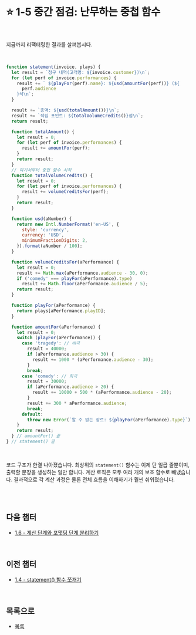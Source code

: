 # :star: 1-5 중간 점검: 난무하는 중첩 함수

<br>

지금까지 리팩터링한 결과를 살펴봅시다.

<br>

```js
function statement(invoice, plays) {
  let result = `청구 내역(고객명: ${invoice.customer})\n`;
  for (let perf of invoice.performances) {
    result += ` ${playFor(perf).name}: ${usd(amountFor(perf))} (${
      perf.audience
    }석\n`;
  }

  result += `총액: ${usd(totalAmount())}\n`;
  result += `적립 포인트: ${totalVolumeCredits()}점\n`;
  return result;

  function totalAmount() {
    let result = 0;
    for (let perf of invoice.performances) {
      result += amountFor(perf);
    }
    return result;
  }
  // 여기서부터 중첩 함수 시작
  function totalVolumeCredits() {
    let result = 0;
    for (let perf of invoice.performances) {
      result += volumeCreditsFor(perf);
    }
    return result;
  }

  function usd(aNumber) {
    return new Intl.NumberFormat('en-US', {
      style: 'currency',
      currency: 'USD',
      minimumFractionDigits: 2,
    }).format(aNumber / 100);
  }

  function volumeCreditsFor(aPerformance) {
    let result = 0;
    result += Math.max(aPerformance.audience - 30, 0);
    if ('comedy' === playFor(aPerformance).type)
      result += Math.floor(aPerformance.audience / 5);
    return result;
  }

  function playFor(aPerformance) {
    return plays[aPerformance.playID];
  }

  function amountFor(aPerformance) {
    let result = 0;
    switch (playFor(aPerformance)) {
      case 'tragedy': // 비극
        result = 40000;
        if (aPerformance.audience > 30) {
          result += 1000 * (aPerformance.audience - 30);
        }
        break;
      case 'comedy': // 희극
        result = 30000;
        if (aPerformance.audience > 20) {
          result += 10000 + 500 * (aPerformance.audience - 20);
        }
        result += 300 * aPerformance.audience;
        break;
      default:
        throw new Error(`알 수 없는 장르: ${playFor(aPerformance).type}`);
    }
    return result;
  } // amountFor() 끝
} // statement() 끝
```

<br>

코드 구조가 한결 나아졌습니다. 최상위의 `statement()` 함수는 이제 단 일곱 줄뿐이며, 출력할 문장을 생성하는 일만 합니다. 계산 로직은 모두 여러 개의 보조 함수로 빼냈습니다. 결과적으로 각 계산 과정은 물론 전체 흐름을 이해하기가 훨씬 쉬워졌습니다.

<br>

<br>

## 다음 챕터

- [1.6 - 계산 단계와 포맷팅 단계 분리하기](https://github.com/Esoolgnah/Summary_of_Refactoring_2nd_Edition/blob/main/01_리팩터링_첫번째_예시/01_06_계산_단계와_포맷팅_단계_분리하기.md)

<br>

## 이전 챕터

- [1.4 - statement() 함수 쪼개기](<https://github.com/Esoolgnah/Summary_of_Refactoring_2nd_Edition/blob/main/01_리팩터링_첫번째_예시/01_04_statement()_함수_쪼개기.md>)

<br>

## 목록으로

- [목록](https://github.com/Esoolgnah/Summary_of_Refactoring_2nd_Edition/blob/main/01_리팩터링_첫번째_예시/01_00_리팩터링_첫번째_예시.md)
